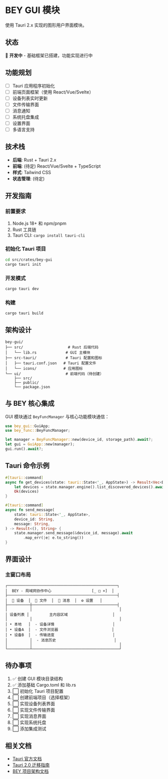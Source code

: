 # BEY GUI 模块

使用 Tauri 2.x 实现的图形用户界面模块。

## 状态

🚧 **开发中** - 基础框架已搭建，功能实现进行中

## 功能规划

- [ ] Tauri 应用程序初始化
- [ ] 前端页面框架（使用 React/Vue/Svelte）
- [ ] 设备列表实时更新
- [ ] 文件传输界面
- [ ] 消息通知
- [ ] 系统托盘集成
- [ ] 设置界面
- [ ] 多语言支持

## 技术栈

- **后端**: Rust + Tauri 2.x
- **前端**: (待定) React/Vue/Svelte + TypeScript
- **样式**: Tailwind CSS
- **状态管理**: (待定)

## 开发指南

### 前置要求

1. Node.js 18+ 和 npm/pnpm
2. Rust 工具链
3. Tauri CLI: `cargo install tauri-cli`

### 初始化 Tauri 项目

```bash
cd src/crates/bey-gui
cargo tauri init
```

### 开发模式

```bash
cargo tauri dev
```

### 构建

```bash
cargo tauri build
```

## 架构设计

```
bey-gui/
├── src/                    # Rust 后端代码
│   └── lib.rs             # GUI 主模块
├── src-tauri/             # Tauri 配置和图标
│   ├── tauri.conf.json   # Tauri 配置文件
│   └── icons/            # 应用图标
└── ui/                    # 前端代码（待创建）
    ├── src/
    ├── public/
    └── package.json
```

## 与 BEY 核心集成

GUI 模块通过 `BeyFuncManager` 与核心功能模块通信：

```rust
use bey_gui::GuiApp;
use bey_func::BeyFuncManager;

let manager = BeyFuncManager::new(device_id, storage_path).await?;
let gui = GuiApp::new(manager);
gui.run().await?;
```

## Tauri 命令示例

```rust
#[tauri::command]
async fn get_devices(state: tauri::State<'_, AppState>) -> Result<Vec<DeviceInfo>, String> {
    let devices = state.manager.engine().list_discovered_devices().await;
    Ok(devices)
}

#[tauri::command]
async fn send_message(
    state: tauri::State<'_, AppState>,
    device_id: String,
    message: String,
) -> Result<(), String> {
    state.manager.send_message(&device_id, message).await
        .map_err(|e| e.to_string())
}
```

## 界面设计

### 主窗口布局

```
┌─────────────────────────────────────────────────┐
│  BEY - 局域网协作中心                  [_ □ ×]  │
├─────────────────────────────────────────────────┤
│  📱 设备  │  📁 文件  │  💬 消息  │  ⚙️ 设置   │
├──────────┼──────────────────────────────────────┤
│          │                                       │
│ 设备列表 │         主内容区域                    │
│          │                                       │
│ • 本地   │  - 设备详情                          │
│ • 设备A  │  - 文件浏览器                        │
│ • 设备B  │  - 传输进度                          │
│          │  - 消息历史                          │
│          │                                       │
└──────────┴───────────────────────────────────────┘
```

## 待办事项

1. ✅ 创建 GUI 模块目录结构
2. ✅ 添加基础 Cargo.toml 和 lib.rs
3. ⬜ 初始化 Tauri 项目配置
4. ⬜ 创建前端项目（选择框架）
5. ⬜ 实现设备列表界面
6. ⬜ 实现文件传输界面
7. ⬜ 实现消息界面
8. ⬜ 实现系统托盘
9. ⬜ 添加集成测试

## 相关文档

- [Tauri 官方文档](https://tauri.app/)
- [Tauri 2.0 迁移指南](https://tauri.app/v2/guides/)
- [BEY 项目架构文档](../../README.md)
